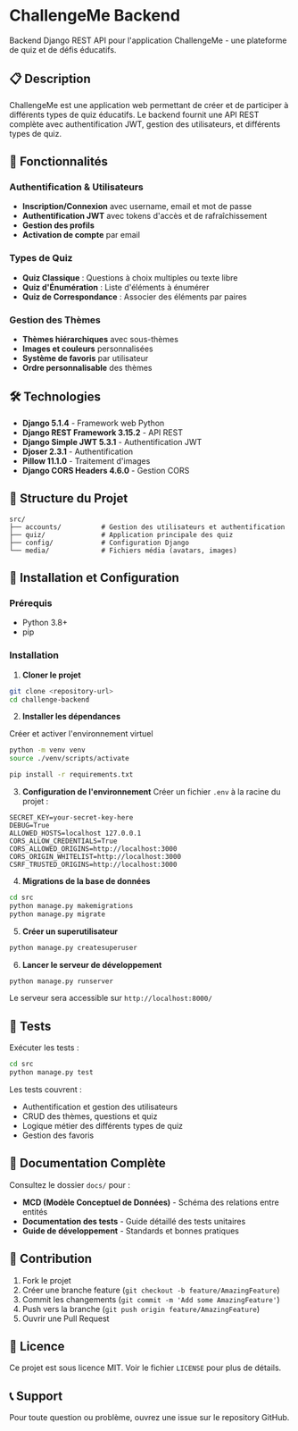# ChallengeMe Backend

Backend Django REST API pour l'application ChallengeMe - une plateforme de quiz et de défis éducatifs.

## 📋 Description

ChallengeMe est une application web permettant de créer et de participer à différents types de quiz éducatifs. Le backend fournit une API REST complète avec authentification JWT, gestion des utilisateurs, et différents types de quiz.

## 🚀 Fonctionnalités

### Authentification & Utilisateurs

- **Inscription/Connexion** avec username, email et mot de passe
- **Authentification JWT** avec tokens d'accès et de rafraîchissement
- **Gestion des profils**
- **Activation de compte** par email

### Types de Quiz

- **Quiz Classique** : Questions à choix multiples ou texte libre
- **Quiz d'Énumération** : Liste d'éléments à énumérer
- **Quiz de Correspondance** : Associer des éléments par paires

### Gestion des Thèmes

- **Thèmes hiérarchiques** avec sous-thèmes
- **Images et couleurs** personnalisées
- **Système de favoris** par utilisateur
- **Ordre personnalisable** des thèmes

## 🛠️ Technologies

- **Django 5.1.4** - Framework web Python
- **Django REST Framework 3.15.2** - API REST
- **Django Simple JWT 5.3.1** - Authentification JWT
- **Djoser 2.3.1** - Authentification
- **Pillow 11.1.0** - Traitement d'images
- **Django CORS Headers 4.6.0** - Gestion CORS


## 📁 Structure du Projet

```
src/
├── accounts/          # Gestion des utilisateurs et authentification
├── quiz/              # Application principale des quiz
├── config/            # Configuration Django
└── media/             # Fichiers média (avatars, images)
```

## 🚀 Installation et Configuration

### Prérequis

- Python 3.8+
- pip

### Installation

1. **Cloner le projet**

```bash
git clone <repository-url>
cd challenge-backend
```

2. **Installer les dépendances**

Créer et activer l'environnement virtuel

```bash
python -m venv venv
source ./venv/scripts/activate
```

```bash
pip install -r requirements.txt
```

3. **Configuration de l'environnement**
   Créer un fichier `.env` à la racine du projet :

```env
SECRET_KEY=your-secret-key-here
DEBUG=True
ALLOWED_HOSTS=localhost 127.0.0.1
CORS_ALLOW_CREDENTIALS=True
CORS_ALLOWED_ORIGINS=http://localhost:3000
CORS_ORIGIN_WHITELIST=http://localhost:3000
CSRF_TRUSTED_ORIGINS=http://localhost:3000
```

4. **Migrations de la base de données**

```bash
cd src
python manage.py makemigrations
python manage.py migrate
```

5. **Créer un superutilisateur**

```bash
python manage.py createsuperuser
```

6. **Lancer le serveur de développement**

```bash
python manage.py runserver
```

Le serveur sera accessible sur `http://localhost:8000/`



## 🧪 Tests

Exécuter les tests :

```bash
cd src
python manage.py test
```

Les tests couvrent :

- Authentification et gestion des utilisateurs
- CRUD des thèmes, questions et quiz
- Logique métier des différents types de quiz
- Gestion des favoris

## 📖 Documentation Complète

Consultez le dossier `docs/` pour :

- **MCD (Modèle Conceptuel de Données)** - Schéma des relations entre entités
- **Documentation des tests** - Guide détaillé des tests unitaires
- **Guide de développement** - Standards et bonnes pratiques

## 🤝 Contribution

1. Fork le projet
2. Créer une branche feature (`git checkout -b feature/AmazingFeature`)
3. Commit les changements (`git commit -m 'Add some AmazingFeature'`)
4. Push vers la branche (`git push origin feature/AmazingFeature`)
5. Ouvrir une Pull Request

## 📄 Licence

Ce projet est sous licence MIT. Voir le fichier `LICENSE` pour plus de détails.

## 📞 Support

Pour toute question ou problème, ouvrez une issue sur le repository GitHub.
